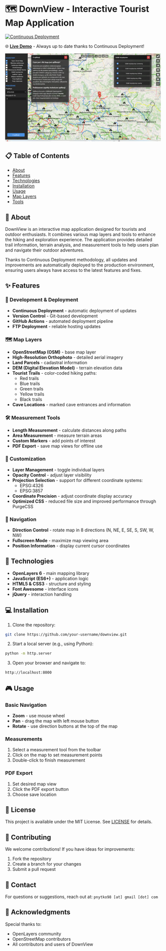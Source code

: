 # 🗺️ DownView - Interactive Tourist Map Application

[![Continuous Deployment](https://github.com/pnytko/downview_2.0/actions/workflows/deploy.yml/badge.svg)](https://github.com/pnytko/downview_2.0/actions/workflows/deploy.yml)

🌐 **[Live Demo](https://pnytko.pl/downview-2/)** - Always up to date thanks to Continuous Deployment!

![DownView Interface](img/ss1.png)

## 📋 Table of Contents
- [About](#about)
- [Features](#features)
- [Technologies](#technologies)
- [Installation](#installation)
- [Usage](#usage)
- [Map Layers](#map-layers)
- [Tools](#tools)

## 🎯 About
DownView is an interactive map application designed for tourists and outdoor enthusiasts. It combines various map layers and tools to enhance the hiking and exploration experience. The application provides detailed trail information, terrain analysis, and measurement tools to help users plan and navigate their outdoor adventures.

Thanks to Continuous Deployment methodology, all updates and improvements are automatically deployed to the production environment, ensuring users always have access to the latest features and fixes.

## ✨ Features

### 🔄 Development & Deployment
- **Continuous Deployment** - automatic deployment of updates
- **Version Control** - Git-based development
- **GitHub Actions** - automated deployment pipeline
- **FTP Deployment** - reliable hosting updates

### 🗺️ Map Layers
- **OpenStreetMap (OSM)** - base map layer
- **High-Resolution Orthophoto** - detailed aerial imagery
- **Land Parcels** - cadastral information
- **DEM (Digital Elevation Model)** - terrain elevation data
- **Tourist Trails** - color-coded hiking paths:
  - Red trails
  - Blue trails
  - Green trails
  - Yellow trails
  - Black trails
- **Cave Locations** - marked cave entrances and information

### 🛠️ Measurement Tools
- **Length Measurement** - calculate distances along paths
- **Area Measurement** - measure terrain areas
- **Custom Markers** - add points of interest
- **PDF Export** - save map views for offline use

### 🎨 Customization
- **Layer Management** - toggle individual layers
- **Opacity Control** - adjust layer visibility
- **Projection Selection** - support for different coordinate systems:
  - EPSG:4326
  - EPSG:3857
- **Coordinate Precision** - adjust coordinate display accuracy
- **Optimized CSS** - reduced file size and improved performance through PurgeCSS

### 🧭 Navigation
- **Direction Control** - rotate map in 8 directions (N, NE, E, SE, S, SW, W, NW)
- **Fullscreen Mode** - maximize map viewing area
- **Position Information** - display current cursor coordinates

## 🔧 Technologies
- **OpenLayers 6** - main mapping library
- **JavaScript (ES6+)** - application logic
- **HTML5 & CSS3** - structure and styling
- **Font Awesome** - interface icons
- **jQuery** - interaction handling

## 💻 Installation
1. Clone the repository:
```bash
git clone https://github.com/your-username/downview.git
```

2. Start a local server (e.g., using Python):
```bash
python -m http.server
```

3. Open your browser and navigate to:
```
http://localhost:8000
```

## 🎮 Usage

### Basic Navigation
- **Zoom** - use mouse wheel
- **Pan** - drag the map with left mouse button
- **Rotate** - use direction buttons at the top of the map

### Measurements
1. Select a measurement tool from the toolbar
2. Click on the map to set measurement points
3. Double-click to finish measurement

### PDF Export
1. Set desired map view
2. Click the PDF export button
3. Choose save location

## 📝 License
This project is available under the MIT License. See [LICENSE](LICENSE) for details.

## 🤝 Contributing
We welcome contributions! If you have ideas for improvements:
1. Fork the repository
2. Create a branch for your changes
3. Submit a pull request

## 📧 Contact
For questions or suggestions, reach out at:
`pnytko98 [at] gmail [dot] com`

## 🌟 Acknowledgments
Special thanks to:
- OpenLayers community
- OpenStreetMap contributors
- All contributors and users of DownView
